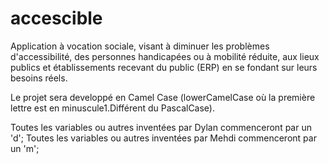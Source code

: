 # accescible

Application à vocation sociale, visant à diminuer les problèmes d'accessibilité, des personnes handicapées ou à mobilité réduite, aux lieux publics et établissements recevant du public (ERP) en se fondant sur leurs besoins réels.

Le projet sera developpé en Camel Case (lowerCamelCase où la première lettre est en minuscule1.Différent du PascalCase).

Toutes les variables ou autres inventées par Dylan commenceront par un 'd';
Toutes les variables ou autres inventées par Mehdi commenceront par un 'm'; 
